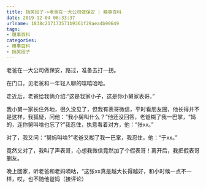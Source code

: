 ```yaml
---
title: 搞笑段子->老爸在一大公司做保安 | 糗事百科
date: 2019-12-04 06:33:37
urlname: 1838c217173571b9361f29aea4b90649
tags: 
- 糗事百科
categories:
- 糗事百科
- 搞笑段子
---
```

老爸在一大公司做保安，路过，准备去打一拐。

在门口，见老爸和一年轻人聊的嘻嘻哈哈。

走近后，老爸给我俩介绍:“这是我家小子，这是你小舅家表哥。”

我小舅一家长住外地，很久没见了，但我有表哥微信，平时看朋友圈，他长得并不是这样，我狐疑，问他：“我小舅叫什么？”他还没回答，老爸糊了我一巴掌，“妈的，连你舅叫啥也忘了?”我忍住，执意看着对方，他：“张xx。”

对了，我又问：“舅妈叫啥?”老爸又糊了我一巴掌，我忍住，他：“于xx。”

竟然又对了，我叫了声表哥，心想我微信竟然加了个假表哥！离开后，我把假表哥删友。

晚上回家，听老爸和老妈嘀咕，“这张xx真是越大长得越好，和小时候一点不一样，哎，也不随他爸妈（接评论）


